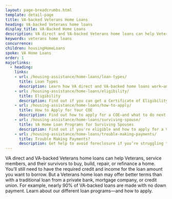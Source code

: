 ```yaml
---
layout: page-breadcrumbs.html
template: detail-page
title: VA-backed Veterans Home Loans
heading: VA-backed Veterans home loans
display_title: VA-Backed Home Loans
description: VA direct and VA-backed Veterans home loans can help Veterans, service members, and their survivors to buy, build, repair, or refinance a home. Learn about our different loan programs—and how to apply. 
keywords: veterans home loans
concurrence:
children: housingHomeLoans
spoke: VA Home Loans
order: 1
majorlinks:
  - heading:
    links:
    - url: /housing-assistance/home-loans/loan-types/
      title: Loan Types
      description: Learn how VA direct and VA-backed home loans work—and find out which loan program may be right for you.
    - url: /housing-assistance/home-loans/eligibility/
      title: Eligibility
      description: Find out if you can get a Certificate of Eligibility (COE) for a VA direct or VA-backed home loan based on your service history and duty status.
    - url: /housing-assistance/home-loans/how-to-apply/
      title: How to Apply for Your COE
      description: Find out how to apply for a COE—and what to do next to get a VA direct or VA-backed home loan.
    - url: /housing-assistance/home-loans/surviving-spouse/
      title: VA Home Loan Programs for Surviving Spouses
      description: Find out if you're eligible and how to apply for a VA home loan COE as the surviving spouse of a Veteran or the spouse of a Veteran who is missing in action or being held as a Prisoner of War.
    - url: /housing-assistance/home-loans/trouble-making-payments/
      title: Trouble Making Payments?
      description: Get help to avoid foreclosure if you’re struggling to make your monthly mortgage payments.
---
```


<div class="va-introtext">

VA direct and VA-backed Veterans home loans can help Veterans, service members, and their survivors to buy, build, repair, or refinance a home. You’ll still need to have the required credit and income for the loan amount you want to borrow. But a Veterans home loan may offer better terms than with a traditional loan from a private bank, mortgage company, or credit union. For example, nearly 90% of VA-backed loans are made with no down payment. Learn about our different loan programs—and how to apply. 

</div>
